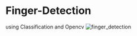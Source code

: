 # Finger-Detection
using Classification and Opencv
![finger_detection](https://user-images.githubusercontent.com/70051888/196611614-e7f99e7d-bc33-469d-9d8d-c4607d130a55.png)
